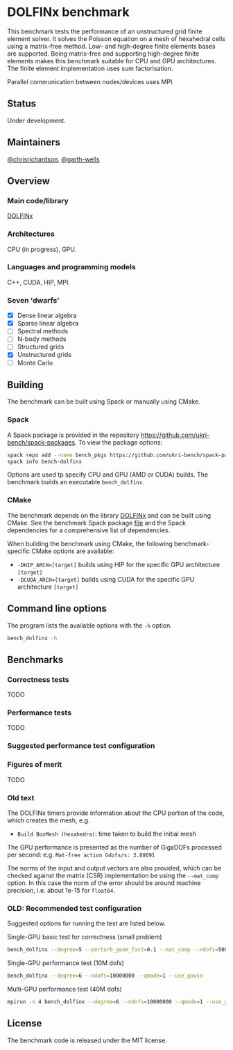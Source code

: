 # DOLFINx benchmark

This benchmark tests the performance of an unstructured grid finite
element solver. It solves the Poisson equation on a mesh of hexahedral
cells using a matrix-free method. Low- and high-degree finite elements
bases are supported. Being matrix-free and supporting high-degree finite
elements makes this benchmark suitable for CPU and GPU architectures.
The finite element implementation uses sum factorisation.

Parallel communication between nodes/devices uses MPI.

## Status

Under development.

## Maintainers

[@chrisrichardson](https://www.github.com/chrisrichardson),
[@garth-wells](https://www.github.com/garth-wells)

## Overview

### Main code/library

[DOLFINx](https://github.com/fenics/dolfinx)

### Architectures

CPU (in progress), GPU.

### Languages and programming models

C++, CUDA, HIP, MPI.

### Seven 'dwarfs'

- [x] Dense linear algebra
- [x] Sparse linear algebra
- [ ] Spectral methods
- [ ] N-body methods
- [ ] Structured grids
- [x] Unstructured grids
- [ ] Monte Carlo

## Building

The benchmark can be built using Spack or manually using CMake.

### Spack

A Spack package is provided in the repository
https://github.com/ukri-bench/spack-packages. To view the package
options:

```bash
spack repo add --name bench_pkgs https://github.com/ukri-bench/spack-packages.git bench_pkgs
spack info bench-dolfinx
```

Options are used tp specify CPU and GPU (AMD or CUDA) builds. The
benchmark builds an executable `bench_dolfinx`.

### CMake

The benchmark depends on the library
[DOLFINx](https://github.com/fenics/dolfinx) and can be built using
CMake. See the benchmark Spack package
[file](spack/packages/bench-dolfinx/package.py) and the Spack
dependencies for a comprehensive list of dependencies.

When building the benchmark using CMake, the following
benchmark-specific CMake options are available:
* `-DHIP_ARCH=[target]` builds using HIP for the specific GPU architecture `[target]`
* `-DCUDA_ARCH=[target]` builds using CUDA for the specific GPU architecture `[target]`

## Command line options

The program lists the available options with the `-h` option.
```bash
bench_dolfinx -h
```

## Benchmarks

### Correctness tests

TODO

### Performance tests

TODO

### Suggested performance test configuration


### Figures of merit

TODO


### Old text

The DOLFINx timers provide information about the CPU portion of the
code, which creates the mesh, e.g.
- `Build BoxMesh (hexahedra)`: time taken to build the initial mesh

The GPU performance is presented as the number of GigaDOFs processed per
second: e.g. `Mat-free action Gdofs/s: 3.88691`

The norms of the input and output vectors are also provided, which can
be checked against the matrix (CSR) implementation be using the
`--mat_comp` option. In this case the norm of the error should be around
machine precision, i.e. about 1e-15 for `float64`.

### OLD: Recommended test configuration

Suggested options for running the test are listed below.

Single-GPU basic test for correctness (small problem)
```bash
bench_dolfinx --degree=5 --perturb_geom_fact=0.1 --mat_comp --ndofs=5000
```

Single-GPU performance test (10M dofs)
```bash
bench_dolfinx --degree=6 --ndofs=10000000 --qmode=1 --use_gauss
```

Multi-GPU performance test (40M dofs)
```bash
mpirun -n 4 bench_dolfinx --degree=6 --ndofs=10000000 --qmode=1 --use_gauss
```

## License

The benchmark code is released under the MIT license.
